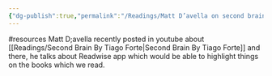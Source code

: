 ```yaml
---
{"dg-publish":true,"permalink":"/Readings/Matt D’avella on second brain/","noteIcon":"","created":"2023-05-16T16:08:13.000+05:30","updated":"2023-11-25T12:11:29.957+05:30"}
---
```


#resources
Matt D;avella recently posted in youtube about [[Readings/Second Brain By Tiago Forte\|Second Brain By Tiago Forte]] and there, he talks about Readwise app which would be able to highlight things on the books which we read.

